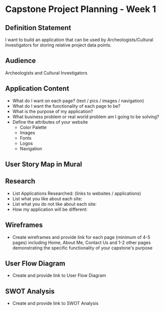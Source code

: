 # Capstone Project Planning - Week 1

## Definition Statement
I want to build an application that can be used by Archeologists/Cultural Investigators for storing relative project data points.

## Audience
Archeologists and Cultural Investigators


## Application Content
  - What do I want on each page? (text / pics / images / navigation)
  - What do I want the functionality of each page to be?
  - What is the purpose of my application?
  - What business problem or real world problem am I going to be solving?
  - Define the attributes of your website
    - Color Palette
    - Images
    - Fonts
    - Logos
    - Navigation

## User Story Map in Mural


## Research
  - List Applications Researched: (links to websites / applications)
  - List what you like about each site:
  - List what you do not like about each site:
  - How my application will be different:

## Wireframes
- Create wireframes and provide link for each page (minimum of 4-5 pages) including Home, About Me, Contact Us and 1-2 other pages demonstrating the specific functionality of your capstone's purpose

## User Flow Diagram
- Create and provide link to User Flow Diagram

## SWOT Analysis
- Create and provide link to SWOT Analysis
